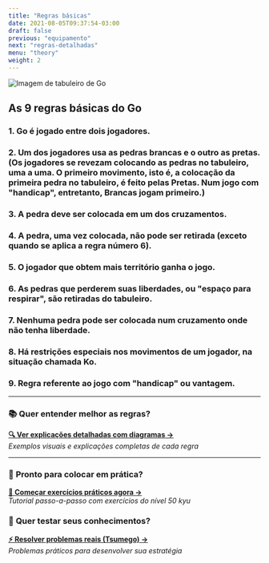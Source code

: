 ```yaml
---
title: "Regras básicas"
date: 2021-08-05T09:37:54-03:00
draft: false
previous: "equipamento"
next: "regras-detalhadas"
menu: "theory"
weight: 2
---
```


![Imagem de tabuleiro de Go](/img/go3.jpg)

## As 9 regras básicas do Go

### 1. Go é jogado entre dois jogadores.
### 2. Um dos jogadores usa as pedras brancas e o outro as pretas. (Os jogadores se revezam colocando as pedras no tabuleiro, uma a uma. O primeiro movimento, isto é, a colocação da primeira pedra no tabuleiro, é feito pelas Pretas. Num jogo com "handicap", entretanto, Brancas jogam primeiro.)
### 3. A pedra deve ser colocada em um dos cruzamentos.
### 4. A pedra, uma vez colocada, não pode ser retirada (exceto quando se aplica a regra número 6).
### 5. O jogador que obtem mais território ganha o jogo.
### 6. As pedras que perderem suas liberdades, ou "espaço para respirar", são retiradas do tabuleiro.
### 7. Nenhuma pedra pode ser colocada num cruzamento onde não tenha liberdade.
### 8. Há restrições especiais nos movimentos de um jogador, na situação chamada Ko.
### 9. Regra referente ao jogo com "handicap" ou vantagem.

---

### 📚 **Quer entender melhor as regras?**

**[🔍 Ver explicações detalhadas com diagramas →](/regras-detalhadas)**  
*Exemplos visuais e explicações completas de cada regra*

---

### 🎯 **Pronto para colocar em prática?**

**[🚀 Começar exercícios práticos agora →](/problemas-de-50-kyu)**  
*Tutorial passo-a-passo com exercícios do nível 50 kyu*

### 🧠 **Quer testar seus conhecimentos?**

**[⚡ Resolver problemas reais (Tsumego) →](/tsumego-facil)**  
*Problemas práticos para desenvolver sua estratégia*